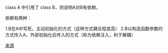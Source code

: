 class A 中引用了 class B，则说明A对B有依赖，

依赖有两种：

1.B在A中写死，主动初始化的方式（这种方式耦合程度高）
2.B以构造函数参数的方式传入A，外部初始化后传入的方式（称为依赖注入，利于解耦）

[来源](https://www.cnblogs.com/jhli/p/6019895.html)